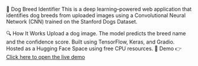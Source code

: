 🐶 Dog Breed Identifier
This is a deep learning–powered web application that identifies dog breeds from uploaded images using a Convolutional Neural Network (CNN) trained on the Stanford Dogs Dataset.

🔍 How It Works
Upload a dog image.
The model predicts the breed name and the confidence score.
Built using TensorFlow, Keras, and Gradio.
Hosted as a Hugging Face Space using free CPU resources.
🚀 Demo
👉 [Click here to open the live demo](https://huggingface.co/spaces/NEERAJ21/dog-breed-identifier)


